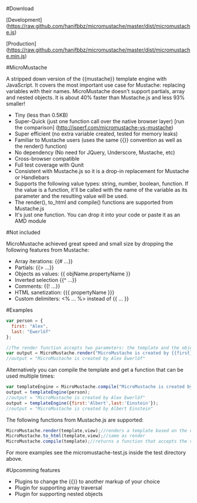 #Download

[Development] (https://raw.github.com/hanifbbz/micromustache/master/dist/micromustache.js)

[Production] (https://raw.github.com/hanifbbz/micromustache/master/dist/micromustache.min.js)

#MicroMustache

A stripped down version of the {{mustache}} template engine with JavaScript.
It covers the most important use case for Mustache: replacing variables with their names.
MicroMustache doesn't support partials, array and nested objects.
It is about 40% faster than Mustache.js and less 93% smaller!

* Tiny (less than 0.5KB)
* Super-Quick (just one function call over the native browser layer) [run the comparison] (http://jsperf.com/micromustache-vs-mustache)
* Super efficient (no extra variable created, tested for memory leaks)
* Familiar to Mustache users (uses the same {{}} convention as well as the render() function)
* No dependency (No need for JQuery, Underscore, Mustache, etc)
* Cross-browser compatible
* Full test coverage with Qunit
* Consistent with Mustache.js so it is a drop-in replacement for Mustache or Handlebars
* Supports the following value types: string, number, boolean, function.
  If the value is a function, it'll be called with the name of the variable as its parameter and the resulting value will be used.
* The render(), to_html and compile() functions are supported from Mustache.js
* It's just one function. You can drop it into your code or paste it as an AMD module

#Not included

MicroMustache achieved great speed and small size by dropping the following features from Mustache:

* Array iterations: {{# ...}}
* Partials: {{> ...}}
* Objects as values: {{ objName.propertyName }}
* Inverted selection {{^ ...}}
* Comments: {{! ...}}
* HTML sanetization: {{{ propertyName }}}
* Custom delimiters: <% ... %> instead of {{ ... }}

#Examples

```js
var person = {
  first: "Alex",
  last: "Ewerlöf"
};

//The render function accepts two parameters: the template and the object that contains a list of key-values to be replaced in template.
var output = MicroMustache.render("MicroMustache is created by {{first}} {{ last }}", person);
//output = "MicroMustache is created by Alex Ewerlöf"
```

Alternatively you can compile the template and get a function that can be used multiple times:

```js
var templateEngine = MicroMustache.compile("MicroMustache is created by {{first}} {{ last }}");
output = templateEngine(person);
//output = "MicroMustache is created by Alex Ewerlöf"
output = templateEngine({first:'Albert',last:'Einstein'});
//output = "MicroMustache is created by Albert Einstein"

```

The following functions from Mustache.js are supported:

```js
MicroMustache.render(template,view);//renders a template based on the data in the view object
MicroMustache.to_html(template,view);//same as render
MicroMustache.compile(template);//returns a function that accepts the view object and spits out the rendered string
```

For more examples see the micromustache-test.js inside the test directory above.

#Upcomming features

* Plugins to change the {{}} to another markup of your choice
* Plugin for supporting array traversal
* Plugin for supporting nested objects